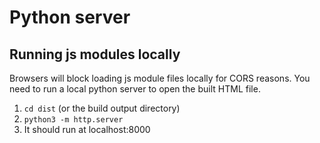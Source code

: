 # Python server

## Running js modules locally

Browsers will block loading js module files locally for CORS reasons. You need to run a local
python server to open the built HTML file.

1. `cd dist` (or the build output directory)
2. `python3 -m http.server`
3. It should run at localhost:8000
